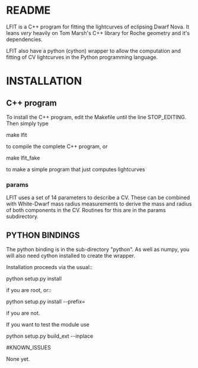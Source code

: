 # README

LFIT is a C++ program for fitting the lightcurves of eclipsing Dwarf
Nova. It leans *very* heavily on Tom Marsh's C++ library for Roche
geometry and it's dependencies.

LFIT also have a python (cython) wrapper to allow the computation and
fitting of CV lightcurves in the Python programming language.

# INSTALLATION 

## C++ program
To install the C++ program, edit the Makefile until the line
STOP_EDITING. Then simply type

 make lfit

to compile the complete C++ program, or

 make lfit_fake

to make a simple program that just computes lightcurves

### params
LFIT uses a set of 14 parameters to describe a CV. These can be combined
with White-Dwarf mass radius measurements to derive the mass and radius
of both components in the CV. Routines for this are in the params subdirectory.

## PYTHON BINDINGS
The python binding is in the sub-directory "python". As well as numpy,
you will also need cython installed to create the wrapper.

Installation proceeds via the usual::

 python setup.py install

if you are root, or::

 python setup.py install --prefix=<install dir>

if you are not.

If you want to test the module use

 python setup.py build_ext --inplace


#KNOWN_ISSUES

None yet.



